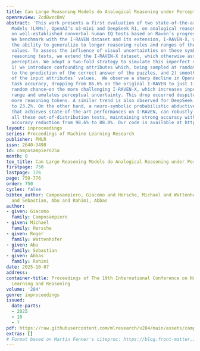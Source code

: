 ```yaml
---
title: Can Large Reasoning Models do Analogical Reasoning under Perceptual Uncertainty?
openreview: ZcdBwzcBmV
abstract: 'This work presents a first evaluation of two state-of-the-art Large Reasoning
  Models (LRMs), OpenAI’s o3-mini and DeepSeek R1, on analogical reasoning, focusing
  on well-established nonverbal human IQ tests based on Raven’s progressive matrices.
  We benchmark with the I-RAVEN dataset and its extension, I-RAVEN-X, which tests
  the ability to generalize to longer reasoning rules and ranges of the attribute
  values. To assess the influence of visual uncertainties on these symbolic analogical
  reasoning tests, we extend the I-RAVEN-X dataset, which otherwise assumes an oracle
  perception. We adopt a two-fold strategy to simulate this imperfect visual perception:
  1) we introduce confounding attributes which, being sampled at random, do not contribute
  to the prediction of the correct answer of the puzzles, and 2) smooth the distributions
  of the input attributes’ values.  We observe a sharp decline in OpenAI’s o3-mini
  task accuracy, dropping from 86.6% on the original I-RAVEN to just 17.0%—approaching
  random chance—on the more challenging I-RAVEN-X, which increases input length and
  range and emulates perceptual uncertainty. This drop occurred despite spending 3.4x
  more reasoning tokens. A similar trend is also observed for DeepSeek R1: from 80.6%
  to 23.2%. On the other hand, a neuro-symbolic probabilistic abductive model, ARLC,
  that achieves state-of-the-art performances on I-RAVEN, can robustly reason under
  all these out-of-distribution tests, maintaining strong accuracy with only a modest
  accuracy reduction from 98.6% to 88.0%. Our code is available at https://github.com/IBM/raven-large-language-models.'
layout: inproceedings
series: Proceedings of Machine Learning Research
publisher: PMLR
issn: 2640-3498
id: camposampiero25a
month: 0
tex_title: Can Large Reasoning Models do Analogical Reasoning under Perceptual Uncertainty?
firstpage: 750
lastpage: 776
page: 750-776
order: 750
cycles: false
bibtex_author: Camposampiero, Giacomo and Hersche, Michael and Wattenhofer, Roger
  and Sebastian, Abu and Rahimi, Abbas
author:
- given: Giacomo
  family: Camposampiero
- given: Michael
  family: Hersche
- given: Roger
  family: Wattenhofer
- given: Abu
  family: Sebastian
- given: Abbas
  family: Rahimi
date: 2025-10-07
address:
container-title: Proceedings of The 19th International Conference on Neurosymbolic
  Learning and Reasoning
volume: '284'
genre: inproceedings
issued:
  date-parts:
  - 2025
  - 10
  - 7
pdf: https://raw.githubusercontent.com/mlresearch/v284/main/assets/camposampiero25a/camposampiero25a.pdf
extras: []
# Format based on Martin Fenner's citeproc: https://blog.front-matter.io/posts/citeproc-yaml-for-bibliographies/
---
```

